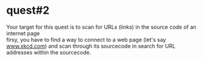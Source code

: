 # quest#2
Your target for this quest is to scan for URLs (links) in the source code of an internet page  
firsy, you have to find a way to connect to a web page (let's say www.xkcd.com) and scan through its sourcecode
in search for URL addresses within the sourcecode.